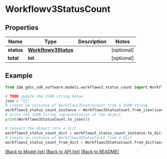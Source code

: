 # Workflowv3StatusCount


## Properties

Name | Type | Description | Notes
------------ | ------------- | ------------- | -------------
**status** | [**Workflowv3Status**](Workflowv3Status.md) |  | [optional] 
**total** | **int** |  | [optional] 

## Example

```python
from ibm_gdsc_sdk_software.models.workflowv3_status_count import Workflowv3StatusCount

# TODO update the JSON string below
json = "{}"
# create an instance of Workflowv3StatusCount from a JSON string
workflowv3_status_count_instance = Workflowv3StatusCount.from_json(json)
# print the JSON string representation of the object
print(Workflowv3StatusCount.to_json())

# convert the object into a dict
workflowv3_status_count_dict = workflowv3_status_count_instance.to_dict()
# create an instance of Workflowv3StatusCount from a dict
workflowv3_status_count_from_dict = Workflowv3StatusCount.from_dict(workflowv3_status_count_dict)
```
[[Back to Model list]](../README.md#documentation-for-models) [[Back to API list]](../README.md#documentation-for-api-endpoints) [[Back to README]](../README.md)


